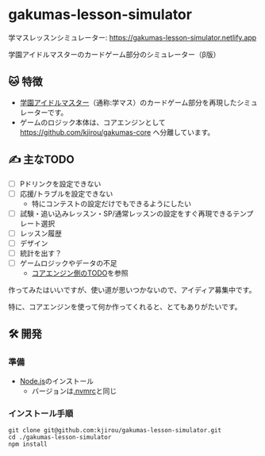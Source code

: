 # gakumas-lesson-simulator

学マスレッスンシミュレーター: https://gakumas-lesson-simulator.netlify.app

学園アイドルマスターのカードゲーム部分のシミュレーター（β版）

## :cat: 特徴

- [学園アイドルマスター](https://gakuen.idolmaster-official.jp/)（通称:学マス）のカードゲーム部分を再現したシミュレーターです。
- ゲームのロジック本体は、コアエンジンとして https://github.com/kjirou/gakumas-core へ分離しています。

## :writing_hand: 主なTODO

- [ ] Pドリンクを設定できない
- [ ] 応援/トラブルを設定できない
  - 特にコンテストの設定だけでもできるようにしたい
- [ ] 試験・追い込みレッスン・SP/通常レッスンの設定をすぐ再現できるテンプレート選択
- [ ] レッスン履歴
- [ ] デザイン
- [ ] 統計を出す？
- [ ] ゲームロジックやデータの不足
  - [コアエンジン側のTODO](https://github.com/kjirou/gakumas-core?tab=readme-ov-file#writing_hand-%E4%B8%BB%E3%81%AAtodo)を参照

作ってみたはいいですが、使い道が思いつかないので、アイディア募集中です。

特に、コアエンジンを使って何か作ってくれると、とてもありがたいです。

## :hammer_and_wrench: 開発

### 準備

- [Node.js](https://nodejs.org/)のインストール
  - バージョンは[.nvmrc](/.nvmrc)と同じ

### インストール手順

```
git clone git@github.com:kjirou/gakumas-lesson-simulator.git
cd ./gakumas-lesson-simulator
npm install
```
